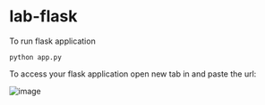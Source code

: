 # lab-flask

<!-- ![image](https://user-images.githubusercontent.com/115451707/196919992-edcfea8b-e3f6-4f35-9398-43be66b5622d.png) -->


To run flask application 

```
python app.py
```


To access your flask application open new tab in and paste the url:

![image](https://github.com/MonishKanungo/Forestfire/assets/114340159/22945668-218d-49ff-a6fc-0886a230e9b6)
